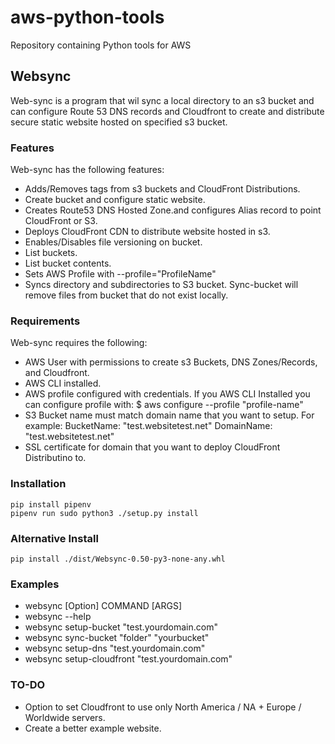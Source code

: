 # aws-python-tools

Repository containing Python tools for AWS

## Websync

Web-sync is a program that wil sync a local directory to an s3 bucket and can configure Route 53 DNS records and 
Cloudfront to create and distribute secure static website hosted on specified s3 bucket.  

### Features

Web-sync has the following features:

- Adds/Removes tags from s3 buckets and CloudFront Distributions.
- Create bucket and configure static website.
- Creates Route53 DNS Hosted Zone.and configures Alias record to point CloudFront or S3.
- Deploys CloudFront CDN to distribute website hosted in s3.
- Enables/Disables file versioning on bucket.
- List buckets.
- List bucket contents.
- Sets AWS Profile with --profile="ProfileName"
- Syncs directory and subdirectories to S3 bucket.
    Sync-bucket will remove files from bucket that do not exist locally.


### Requirements

Web-sync requires the following:

- AWS User with permissions to create s3 Buckets, DNS Zones/Records, and Cloudfront.
- AWS CLI installed.
- AWS profile configured with credentials.  If you AWS CLI Installed you can configure profile with:
    $ aws configure --profile "profile-name"
- S3 Bucket name must match domain name that you want to setup.  For example:
    BucketName: "test.websitetest.net"
    DomainName: "test.websitetest.net"
- SSL certificate for domain that you want to deploy CloudFront Distributino to.

### Installation
```
pip install pipenv
pipenv run sudo python3 ./setup.py install 
```

### Alternative Install
```
pip install ./dist/Websync-0.50-py3-none-any.whl
```
### Examples
- websync [Option] COMMAND [ARGS]
- websync --help
- websync setup-bucket "test.yourdomain.com"
- websync sync-bucket "folder" "yourbucket"
- websync setup-dns "test.yourdomain.com"
- websync setup-cloudfront "test.yourdomain.com" 

### TO-DO
- Option to set Cloudfront to use only North America / NA + Europe / Worldwide servers.
- Create a better example website.
